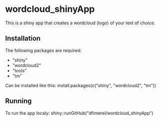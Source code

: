 # wordcloud_shinyApp

This is a shiny app that creates a wordcloud (logo) of your text of choice.

## Installation

The following packages are required:
* "shiny"
* "wordcloud2"
* "tools"
* "tm"

Can be installed like this: install.packages(c("shiny", "wordcloud2", "tm"))


## Running
To run the app localy: shiny::runGitHub("dfimerel/wordcloud_shinyApp")
